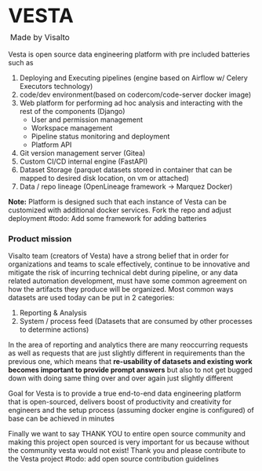 <p style="font-size: 40px; font-weight: bold">VESTA</p>
<p style="font-size: 16px; margin-top:-30px; margin-left:4px">Made by Visalto</p>
Vesta is open source data engineering platform with pre included batteries 
such as

1) Deploying and Executing pipelines (engine based on Airflow w/ Celery Executors technology)
2) code/dev environment(based on codercom/code-server docker image)
3) Web platform for performing ad hoc analysis and interacting with the rest of the components (Django)
     - User and permission management 
     - Workspace management 
     - Pipeline status monitoring and deployment
     - Platform API 
4) Git version management server (Gitea)
5) Custom CI/CD internal engine (FastAPI)
6) Dataset Storage (parquet datasets stored in container that can be mapped to desired disk location, on vm or attached)
7) Data / repo lineage (OpenLineage framework -> Marquez Docker)


**Note:** Platform is designed such that each instance of Vesta can be customized with additional docker
services. Fork the repo and adjust deployment #todo: Add some framework for adding batteries 

### Product mission
Visalto team (creators of Vesta) have a strong belief that in order for organizations and teams 
to scale effectively, continue to be innovative and mitigate the risk of incurring technical 
debt during pipeline, or any data related automation development, must have some common agreement
on how the artifacts they produce will be organized.
Most common ways datasets are used today can be put in 2 categories:
1) Reporting & Analysis
2) System / process feed (Datasets that are consumed by other processes to determine actions)

In the area of reporting and analytics there are many reoccurring requests as well as
requests that are just slightly different in requirements than the previous one, 
which means that **re-usability of datasets and existing work becomes important to 
provide prompt answers** but also to not get bugged down with doing same thing over
and over again just slightly different 

Goal for Vesta is to provide a true end-to-end data engineering platform that is open-sourced,
delivers boost of productivity and creativity for engineers and the
setup process (assuming docker engine is configured) of base can be achieved
in minutes

Finally we want to say THANK YOU to entire open source community and making this 
project open sourced is very important for us because without the community vesta 
would not exist! Thank you and please contribute to the Vesta project #todo: add open source contribution guidelines

